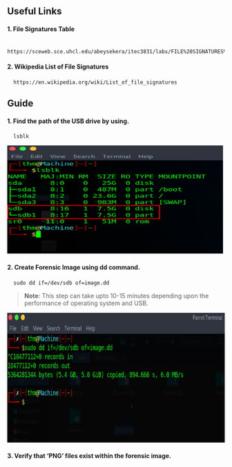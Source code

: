 ## Useful Links
#### 1. File Signatures Table
      https://sceweb.sce.uhcl.edu/abeysekera/itec3831/labs/FILE%20SIGNATURES%20TABLE.pdf

#### 2. Wikipedia List of File Signatures
      https://en.wikipedia.org/wiki/List_of_file_signatures

## Guide
#### 1. Find the path of the USB drive by using.
      lsblk
<img src="1.lsblk.png" alt="Image Alt Text" width="500" height="250">

#### 2. Create Forensic Image using dd command.
      sudo dd if=/dev/sdb of=image.dd

> **Note**: This step can take upto 10-15 minutes depending upon the performance of operating system and USB.

<img src="2.image.png" alt="Image Alt Text" width="600" height="300">

#### 3. Verify that ‘PNG’ files exist within the forensic image.


<!-- ![lsblk](1.lsblk.png) -->
